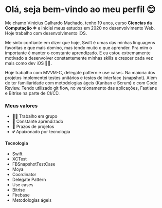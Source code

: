 # Olá, seja bem-vindo ao meu perfil 😊

Me chamo Vinicius Galhardo Machado, tenho 19 anos, curso **Ciencias da Computação ⚛️** e iniciei meus estudos em 2020 no desenvolvimento Web. Hoje trabalho com desenvolvimento iOS.

Me sinto confiante em dizer que hoje, Swift é umas das minhas linguagens favoritas e que mais domino, mas tendo muito o que aprender. Pra mim o importante é manter o constante aprendizado. E eu estou extremamente motivado a desenvolver constantemente minhas skills e crescer cada vez mais como dev iOS 👨‍💻.

Hoje trabalho com MVVM-C, delegate pattern e use cases. Na maioria dos projetos implementei testes unitários e testes de interface (snapshot). Além de ter familiaridade com metodologias ágeis (Kanban e Scrum) e com Code Review. Tendo utilizado git flow, no versionamento das aplicações, Fastlane e Bitrise na parte de CI/CD.


### Meus valores
- 👨‍💻 Trabalho em grupo
- 🤯 Constante aprendizado
- 💨 Prazos de projetos
- 💕 Apaixonado por tecnologia 

#### Tecnologia
- Swift
- XCTest
- FBSnapshotTestCase
- Moya
- Coordinator
- Delegate Pattern
- Use cases
- Bitrise
- Firebase
- Metodologias ágeis
